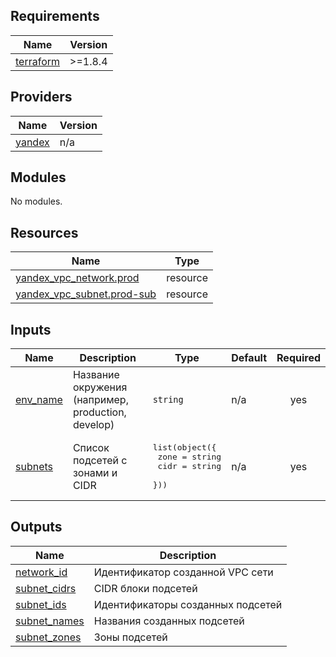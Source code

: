 ## Requirements

| Name | Version |
|------|---------|
| <a name="requirement_terraform"></a> [terraform](#requirement\_terraform) | >=1.8.4 |

## Providers

| Name | Version |
|------|---------|
| <a name="provider_yandex"></a> [yandex](#provider\_yandex) | n/a |

## Modules

No modules.

## Resources

| Name | Type |
|------|------|
| [yandex_vpc_network.prod](https://registry.terraform.io/providers/yandex-cloud/yandex/latest/docs/resources/vpc_network) | resource |
| [yandex_vpc_subnet.prod-sub](https://registry.terraform.io/providers/yandex-cloud/yandex/latest/docs/resources/vpc_subnet) | resource |

## Inputs

| Name | Description | Type | Default | Required |
|------|-------------|------|---------|:--------:|
| <a name="input_env_name"></a> [env\_name](#input\_env\_name) | Название окружения (например, production, develop) | `string` | n/a | yes |
| <a name="input_subnets"></a> [subnets](#input\_subnets) | Список подсетей с зонами и CIDR | <pre>list(object({<br/>    zone = string<br/>    cidr = string<br/>  }))</pre> | n/a | yes |

## Outputs

| Name | Description |
|------|-------------|
| <a name="output_network_id"></a> [network\_id](#output\_network\_id) | Идентификатор созданной VPC сети |
| <a name="output_subnet_cidrs"></a> [subnet\_cidrs](#output\_subnet\_cidrs) | CIDR блоки подсетей |
| <a name="output_subnet_ids"></a> [subnet\_ids](#output\_subnet\_ids) | Идентификаторы созданных подсетей |
| <a name="output_subnet_names"></a> [subnet\_names](#output\_subnet\_names) | Названия созданных подсетей |
| <a name="output_subnet_zones"></a> [subnet\_zones](#output\_subnet\_zones) | Зоны подсетей |
